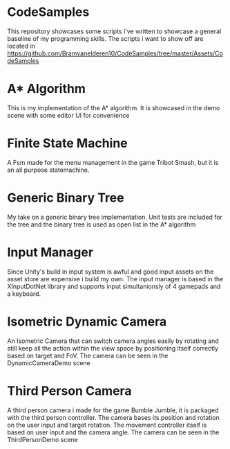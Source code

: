 # CodeSamples

This repository showcases some scripts i've written to showcase a general baseline of my programming skills.
The scripts i want to show off are located in
https://github.com/Bramvanelderen10/CodeSamples/tree/master/Assets/CodeSamples

# A* Algorithm

This is my implementation of the A* algorithm. It is showcased in the demo scene with some editor UI for convenience

# Finite State Machine

A Fsm made for the menu management in the game Tribot Smash, but it is an all purpose statemachine.

# Generic Binary Tree

My take on a generic binary tree implementation. Unit tests are included for the tree and the binary tree is used as open list in the A* algorithm

# Input Manager

Since Unity's build in input system is awful and good input assets on the asset store are expensive i build my own. The input manager is based in the XInputDotNet library and supports input simultanionsly of 4 gamepads and a keyboard.

# Isometric Dynamic Camera

An Isometric Camera that can switch camera angles easily by rotating and still keep all the action within the view space by positioning itself correctly based on target and FoV. The camera can be seen in the DynamicCameraDemo scene

# Third Person Camera

A third person camera i made for the game Bumble Jumble, it is packaged with the third person controller. The camera bases its position and rotation on the user input and target rotation. The movement controller itself is based on user input and the camera angle. The camera can be seen in the ThirdPersonDemo scene
